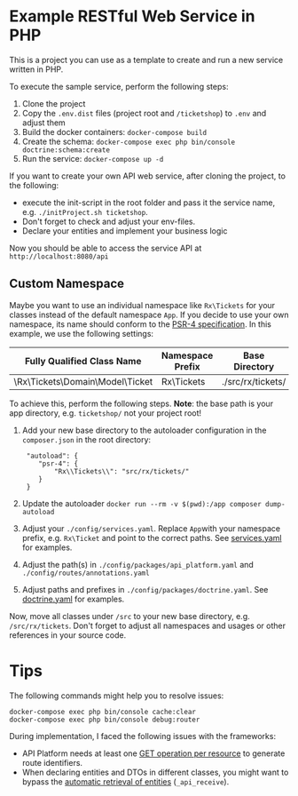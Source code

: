 # Example RESTful Web Service in PHP

This is a project you can use as a template to create and run a new service written in PHP.

To execute the sample service, perform the following steps:
1. Clone the project
2. Copy the `.env.dist` files (project root and `/ticketshop`) to `.env` and adjust them
3. Build the docker containers: `docker-compose build`
4. Create the schema: `docker-compose exec php bin/console doctrine:schema:create`
5. Run the service: `docker-compose up -d` 

If you want to create your own API web service, after cloning the project, to the following:

* execute the init-script in the root folder and pass it the service name, e.g. `./initProject.sh ticketshop`. 
* Don't forget to check and adjust your env-files.
* Declare your entities and implement your business logic
    
Now you should be able to access the service API at `http://localhost:8080/api`

## Custom Namespace

Maybe you want to use an individual namespace like `Rx\Tickets` for your classes instead of the default namespace `App`. 
If you decide to use your own namespace, its name should conform to the [PSR-4 specification](https://www.php-fig.org/psr/psr-4/). 
In this example, we use the following settings:

| Fully Qualified Class Name          | Namespace Prefix   | Base Directory           | Resulting File Path
| ----------------------------------- |--------------------|--------------------------|-------------------------------------------
| \Rx\Tickets\Domain\Model\Ticket     | Rx\Tickets         | ./src/rx/tickets/        | ./src/rx/tickets/Domain/Model/Ticket.php

To achieve this, perform the following steps. **Note**: the base path is your app directory, e.g. `ticketshop/` not your project root!
1. Add your new base directory to the autoloader configuration in the `composer.json` in the root directory:

        "autoload": {
           "psr-4": {
               "Rx\\Tickets\\": "src/rx/tickets/"
           }
        }
2. Update the autoloader `docker run --rm -v $(pwd):/app composer dump-autoload`
3. Adjust your `./config/services.yaml`. Replace `App`with your namespace prefix, e.g. `Rx\Ticket` and point to the correct paths. 
   See [services.yaml](./ticketshop/config/services.yaml) for examples.
4. Adjust the path(s) in `./config/packages/api_platform.yaml` and `./config/routes/annotations.yaml`
5. Adjust paths and prefixes in `./config/packages/doctrine.yaml`. See [doctrine.yaml](ticketshop/config/packages/doctrine.yaml) for examples.

Now, move all classes under `/src` to your new base directory, e.g. `/src/rx/tickets`. 
Don't forget to adjust all namespaces and usages or other references in your source code.


# Tips

The following commands might help you to resolve issues:
    
    docker-compose exec php bin/console cache:clear
    docker-compose exec php bin/console debug:router

During implementation, I faced the following issues with the frameworks:

- API Platform needs at least one [GET operation per resource](https://github.com/api-platform/core/issues/640) to generate route identifiers. 
- When declaring entities and DTOs in different classes, you might want to bypass the [automatic retrieval of entities](https://api-platform.com/docs/core/operations/) (`_api_receive`).
